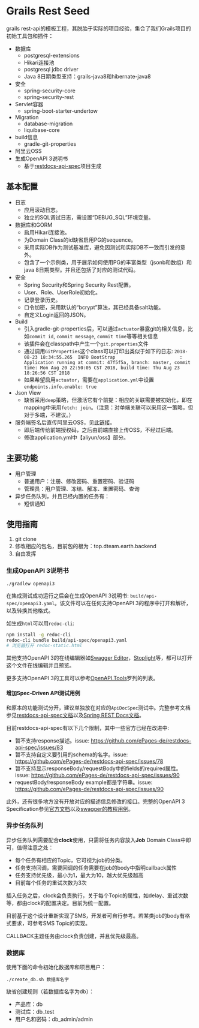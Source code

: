 # Grails Rest Seed

grails rest-api的模板工程，其脱胎于实际的项目经验，集合了我们Grails项目的初始工具包和插件：
- 数据库
  - postgresql-extensions
  - Hikari连接池
  - postgresql jdbc driver
  - Java 8日期类型支持：grails-java8和hibernate-java8
- 安全
  - spring-security-core
  - spring-security-rest
- Servlet容器
  - spring-boot-starter-undertow
- Migration
  - database-migration
  - liquibase-core
- build信息
  - gradle-git-properties
- 阿里云OSS
- 生成OpenAPI 3说明书
  - 基于[restdocs-api-spec](https://github.com/ePages-de/restdocs-api-spec)项目生成

## 基本配置
- 日志
  - 应用滚动日志。
  - 独立的SQL调试日志，需设置“DEBUG_SQL”环境变量。
- 数据库和GORM
  - 启用Hikari连接池。
  - 为Domain Class的id缺省启用PG的sequence。
  - 采用实际DB作为测试基准库，避免因测试和实际DB不一致而引发的意外。
  - 包含了一个示例类，用于展示如何使用PG的丰富类型（jsonb和数组）和java 8日期类型。并且还包括了对应的测试代码。
- 安全
  - Spring Security和Spring Security Rest配置。
  - User、Role、UserRole初始化。
  - 记录登录历史。
  - 口令加密，采用默认的“bcrypt”算法，其已经具备salt功能。
  - 自定义Login返回的JSON。
- Build
  - 引入gradle-git-properties后，可以通过`actuator`暴露git的相关信息，比如`commit id`, `commit message`, `commit time`等等相关信息
  - 该插件会在classpath中产生一个`git.properties`文件
  - 通过调用`GitProperties`这个class可以打印出类似于如下的日志: `2018-08-23 18:34:55.265  INFO BootStrap                        : Application running at commit: 47f5f5a, branch: master, commit time: Mon Aug 20 22:50:05 CST 2018, build time: Thu Aug 23 18:26:56 CST 2018`
  - 如果希望启用`actuator`，需要在`application.yml`中设置`endpoints.info.enable: true`
- Json View
  - 缺省采用`deep`策略，但激活它有个前提：相应的关联需要被初始化，即在mapping中采用`fetch: join`。（注意：对单端关联可以采用这一策略，但对于多端，不建议。）
- 服务端签名后直传阿里云OSS，见[此链接](https://help.aliyun.com/document_detail/31926.html)。
  - 即后端传给前端授权码，之后由前端直接上传OSS，不经过后端。
  - 修改application.yml中【aliyun/oss】部分。

## 主要功能
- 用户管理
  - 普通用户：注册、修改密码、重置密码、验证码
  - 管理员：用户管理、冻结、解冻、重置密码、查询
- 异步任务队列，并且已经内置的任务有：
  - 短信通知

## 使用指南

  1. git clone
  1. 修改相应的包名，目前包的根为：top.dteam.earth.backend
  1. 自由发挥

### 生成OpenAPI 3说明书

    ./gradlew openapi3

在集成测试成功运行之后会在生成OpenAPI 3说明书: `build/api-spec/openapi3.yaml`。该文件可以在任何支持OpenAPI 3的程序中打开和解析，以及转换其他格式。

如生成`html`可以用`redoc-cli`:

~~~bash
npm install -g redoc-cli
redoc-cli bundle build/api-spec/openapi3.yaml
# 浏览器打开 redoc-static.html
~~~

其他支持OpenAPI 3的在线编辑器如[Swagger Editor](https://editor.swagger.io/)，[Stoplight](https://stoplight.io/)等，都可以打开这个文件在线编辑并且预览。

更多支持OpenAPI 3的工具可以参考[OpenAPI.Tools](https://openapi.tools/)罗列的列表。

#### 增加Spec-Driven API测试用例
和原本的功能测试分开，建议单独放在对应的`ApiDocSpec`测试中。完整参考文档参见[restdocs-api-spec文档](https://github.com/ePages-de/restdocs-api-spec)以及[Spring REST Docs文档](https://docs.spring.io/spring-restdocs/docs/2.0.3.RELEASE/reference/html5/)。

目前restdocs-api-spec有以下几个限制，其中一些官方已经在改进中:
- 暂不支持response描述。issue: https://github.com/ePages-de/restdocs-api-spec/issues/83
- 暂不支持自定义要引用的schema的名字。issue: https://github.com/ePages-de/restdocs-api-spec/issues/78
- 暂不支持显示responseBody/requestBody中的fields的required属性。issue: https://github.com/ePages-de/restdocs-api-spec/issues/90
- requestBody/responseBody example都是字符串。issue: https://github.com/ePages-de/restdocs-api-spec/issues/90

此外，还有很多地方没有开放对应的描述信息修改的接口。完整的OpenAPI 3 Specification参见[官方文档](https://github.com/OAI/OpenAPI-Specification/blob/master/versions/3.0.2.md)以及[swagger的教程用例](https://swagger.io/docs/specification/about/)。

### 异步任务队列

异步任务队列需要配合**clock**使用，只需将任务内容放入**Job** Domain Class中即可，值得注意之处：
- 每个任务有相应的Topic，它可视为job的分类。
- 任务支持回调，需要回调的任务需要在job的body中指明callback属性
- 任务支持优先级，最小为1，最大为10，越大优先级越高
- 目前每个任务的重试次数为3次

插入任务之后，clock会负责执行，关于每个Topic的属性，如delay、重试次数等，都由clock的配置决定。目前为统一配置。

目前基于这个设计重新实现了SMS，开发者可自行参考。若某类job的body有格式要求，可参考SMS Topic的实现。

CALLBACK主题任务由clock负责创建，并且优先级最高。

### 数据库

使用下面的命令初始化数据库和项目用户：
~~~
./create_db.sh 数据库名字
~~~
缺省创建规则（若数据库名字为db）：
- 产品库：db
- 测试库：db_test
- 用户名和密码：db_admin/admin
